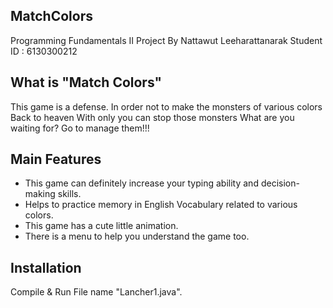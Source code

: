 ## MatchColors 
Programming Fundamentals II 
Project By Nattawut Leeharattanarak Student ID : 6130300212 
## What is "Match Colors"
This game is a defense. In order not to make the monsters of various colors Back to heaven With only you can stop those monsters What are you waiting for? Go to manage them!!! 
## Main Features
- This game can definitely increase your typing ability and decision-making skills.
- Helps to practice memory in English Vocabulary related to various colors.
- This game has a cute little animation.
- There is a menu to help you understand the game too.
## Installation 
Compile & Run File name "Lancher1.java".
